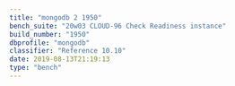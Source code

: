 ```yaml
---
title: "mongodb 2 1950"
bench_suite: "20w03 CLOUD-96 Check Readiness instance"
build_number: "1950"
dbprofile: "mongodb"
classifier: "Reference 10.10"
date: 2019-08-13T21:19:13
type: "bench"
---
```

